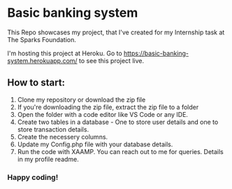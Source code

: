 # Basic banking system

This Repo showcases my project, that I've created for my Internship task at The Sparks Foundation.

I'm hosting this project at Heroku.
Go to https://basic-banking-system.herokuapp.com/ to see this project live.

## How to start:

1. Clone my repository or download the zip file
2. If you're downloading the zip file, extract the zip file to a folder
3. Open the folder with a code editor like VS Code or any IDE.
4. Create two tables in a database - One to store user details and one to store transaction details. 
5. Create the necessery columns.
6. Update my Config.php file with your database details.
7. Run the code with XAAMP. You can reach out to me for queries. Details in my profile readme.

### Happy coding!

 
